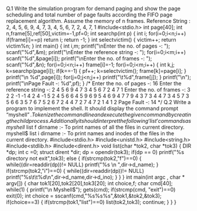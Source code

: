 Q.1 Write the simulation program for demand paging and show the page scheduling and total number of page faults according the FIFO page replacement algorithm. 
Assume the memory of n frames. 
Reference String : 2, 4, 5, 6, 9, 4, 7, 3, 4, 5, 6, 7, 2, 4, 7, 1
#include<stdio.h>
int page[40];
int n,frame[5],ref[50],victim=-1,pf=0;
int searchp(int p)
{
int i;
for(i=0;i<n;i++)
if(frame[i]==p)
return i;
return -1;
}
int selectvictim()
{
victim++;
return victim%n;
}
int main()
{
int i,m;
printf("\nEnter the no. of pages -: ");
scanf("%d",&m);
printf("\nEnter the reference string -: ");
for(i=0;i<m;i++)
scanf("%d",&page[i]);
printf("\nEnter the no. of frames -: ");
scanf("%d",&n);
for(i=0;i<n;i++)
frame[i]=-1;
for(i=0;i<m;i++)
{
int k,j;
k=searchp(page[i]);
if(k==-1)
{
pf++;
k=selectvictim();
frame[k]=page[i];
}
printf("\n %d",page[i]);
for(j=0;j<n;j++)
printf("\t%d",frame[j]);
}
printf("\n");
printf("\nPage Fault -: %d",pf);
}
/*
Enter the no. of pages -: 16
Enter the reference string -: 2 4 5 6 9 4 7 3 4 5 6 7 2 4 7 1
Enter the no. of frames -: 3
2 2 -1 -1
4 2 4 -1
5 2 4 5
6 6 4 5
9 6 9 5
4 6 9 4
7 7 9 4
3 7 3 4
4 7 3 4
5 7 3 5
6 6 3 5
7 6 7 5
2 6 7 2
4 4 7 2
7 4 7 2
1 4 1 2
Page Fault -: 14
*/
Q.2 Write a program to implement the shell. It should display the command prompt “myshell$”. Tokenize the command line and execute the given command by creating the 
child process. Additionally it should interpret the following ‘list’ commands as 
myshell$ list f dirname :- To print names of all the files in current directory. 
myshell$ list i dirname :- To print names and inodes of the files in the current directory.
#include<stdio.h>
#include<unistd.h>
#include<string.h>
#include<stdlib.h>
#include<dirent.h>
void list(char *tok2, char *tok3)
{
DIR *dp;
int c =0;
struct dirent *dir;
dp = opendir(tok3);
if(dp == 0)
printf("%s directory not exit",tok3);
else
{
if(strcmp(tok2,"f")==0)
{
while((dir=readdir(dp))!= NULL)
printf("%s \n ",dir->d_name);
}
if(strcmp(tok2,"i")==0)
{
while((dir=readdir(dp))!= NULL)
printf("%s\t\t%d\n",dir->d_name,dir->d_ino);
}
}
} 
int main(int argc , char * argv[])
{
char tok1[20],tok2[20],tok3[20];
int choice,f;
char cmd[40];
while(1)
{
printf("\n Myshell$");
gets(cmd);
if(strcmp(cmd, "exit")==0)
exit(0);
int choice = sscanf(cmd,"%s%s%s",&tok1,&tok2,&tok3);
if(choice==3)
{
if(strcmp(tok1,"list")==0)
list(tok2,tok3);
continue;
}
}
}
